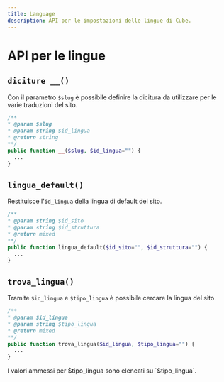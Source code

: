 ```yaml
---
title: Language
description: API per le impostazioni delle lingue di Cube.
---
```


# API per le lingue

## `diciture __()`

Con il parametro `$slug` è possibile definire la dicitura da utilizzare per le varie traduzioni del sito.

```php
/**
* @param $slug
* @param string $id_lingua
* @return string
**/
public function __($slug, $id_lingua="") {
  ...
}
```

## `lingua_default()`

Restituisce l'`id_lingua` della lingua di default del sito.

```php
/**
* @param string $id_sito
* @param string $id_struttura
* @return mixed
**/
public function lingua_default($id_sito="", $id_struttura="") {
  ...
}
```

## `trova_lingua()`

Tramite `$id_lingua` e `$tipo_lingua` è possibile cercare la lingua del sito.

```php
/**
* @param $id_lingua
* @param string $tipo_lingua
* @return mixed
**/
public function trova_lingua($id_lingua, $tipo_lingua="") {
  ...
}
```

I valori ammessi per $tipo_lingua sono elencati su `$tipo_lingua`.
